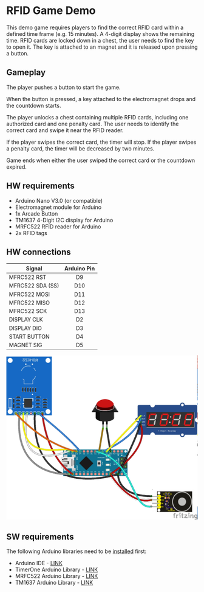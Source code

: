 # RFID Game Demo

This demo game requires players to find the correct RFID card within a defined time frame (e.g. 15 minutes). 
A 4-digit display shows the remaining time. RFID cards are locked down in a chest, the user needs to find the key to open it. The key is attached to an magnet and it is released upon pressing a button.

## Gameplay

The player pushes a button to start the game. 

When the button is pressed, a key attached to the electromagnet drops and the countdown starts.

The player unlocks a chest containing multiple RFID cards, including one authorized card and
one penalty card. The user needs to identify the correct card and swipe it near the RFID reader.

If the player swipes the correct card, the timer will stop.
If the player swipes a penalty card, the timer will be decreased by two minutes.

Game ends when either the user swiped the correct card or the countdown expired.

## HW requirements

* Arduino Nano V3.0 (or compatible)
* Electromagnet module for Arduino
* 1x Arcade Button
* TM1637 4-Digit I2C display for Arduino
* MRFC522 RFID reader for Arduino
* 2x RFID tags

## HW connections

| Signal            | Arduino Pin   |
| ----------------- |:-------------:|
| MFRC522 RST       | D9            |
| MFRC522 SDA (SS)  | D10           |
| MFRC522 MOSI      | D11           |
| MFRC522 MISO      | D12           |
| MFRC522 SCK       | D13           |
| DISPLAY CLK       | D2            |
| DISPLAY DIO       | D3            |
| START BUTTON      | D4            |
| MAGNET SIG        | D5            |

![Part connections](sketch_rfid_game_connections.jpg "Part Connections")

## SW requirements

The following Arduino libraries need to be [installed](https://www.arduino.cc/en/guide/libraries) first:

* Arduino IDE - [LINK](https://www.arduino.cc/en/Main/Software)
* TimerOne Arduino Library - [LINK](http://playground.arduino.cc/Code/Timer1)
* MRFC522 Arduino Library - [LINK](https://github.com/miguelbalboa/rfid)
* TM1637 Arduino Library - [LINK](https://github.com/Seeed-Studio/Grove_4Digital_Display)
